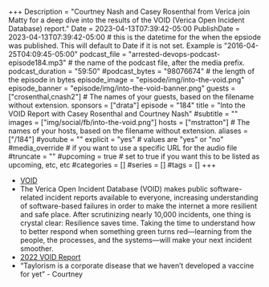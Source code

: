 +++
Description = "Courtney Nash and Casey Rosenthal from Verica join Matty for a deep dive into the results of the VOID (Verica Open Incident Database) report."
Date = 2023-04-13T07:39:42-05:00
PublishDate = 2023-04-13T07:39:42-05:00 # this is the datetime for the when the epsiode was published. This will default to Date if it is not set. Example is "2016-04-25T04:09:45-05:00"
podcast_file = "arrested-devops-podcast-episode184.mp3" # the name of the podcast file, after the media prefix.
podcast_duration = "59:50"
#podcast_bytes = "98076674" # the length of the episode in bytes
episode_image = "episode/img/into-the-void.png"
episode_banner = "episode/img/into-the-void-banner.png"
guests = ["crosenthal,cnash2"] # The names of your guests, based on the filename without extension.
sponsors = ["drata"]
episode = "184"
title = "Into the VOID Report with Casey Rosenthal and Courtney Nash"
#subtitle = ""
images = ["img/social/fb/into-the-void.png"]
hosts = ["mstratton"] # The names of your hosts, based on the filename without extension.
aliases = ["/184"]
#youtube = ""
explicit = "yes" # values are "yes" or "no"
#media_override # if you want to use a specific URL for the audio file
#truncate = ""
#upcoming = true # set to true if you want this to be listed as upcoming, etc, etc
#categories = []
#series = []
#tags = []
+++
- [VOID](https://www.thevoid.community/)
- The Verica Open Incident Database (VOID) makes public software-related incident reports available to everyone, increasing understanding of software-based failures in order to make the internet a more resilient and safe place. After scrutinizing nearly 10,000 incidents, one thing is crystal clear: Resilience saves time. Taking the time to understand how to better respond when something green turns red—learning from the people, the processes, and the systems—will make your next incident smoother.
- [2022 VOID Report](https://www.thevoid.community/report)
- “Taylorism is a corporate disease that we haven’t developed a vaccine for yet” - Courtney
